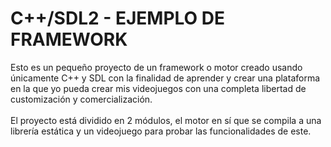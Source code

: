 # C++/SDL2 - EJEMPLO DE FRAMEWORK

Esto es un pequeño proyecto de un framework o motor creado usando únicamente C++ y SDL con la finalidad de aprender y crear una plataforma en la que yo pueda crear mis videojuegos con una completa libertad de customización y comercialización.\
\
El proyecto está dividido en 2 módulos, el motor en sí que se compila a una librería estática y un videojuego para probar las funcionalidades de este.
